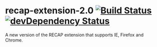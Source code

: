 recap-extension-2.0 [![Build Status](https://travis-ci.org/freelawproject/recap-extension-2.0.svg)](https://travis-ci.org/) [![devDependency Status](https://david-dm.org/freelawproject/recap-extension-2.0/dev-status.svg?theme=shields.io)](https://david-dm.org/freelawproject/recap-extension-2.0#info=devDependencies)
===================

A new version of the RECAP extension that supports IE, Firefox and Chrome.
